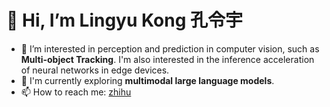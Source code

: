 # 👋 Hi, I’m Lingyu Kong 孔令宇
- 👀 I’m interested in perception and prediction in computer vision, such as **Multi-object Tracking**. I'm also interested in the inference acceleration of neural networks in edge devices.
- 🌱 I'm currently exploring **multimodal large language models**.
- 📫 How to reach me: [zhihu](https://www.zhihu.com/people/po-mai-ji-jing-de)

<!---
LingyvKong/LingyvKong is a ✨ special ✨ repository because its `README.md` (this file) appears on your GitHub profile.
You can click the Preview link to take a look at your changes.
--->
